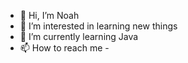 - 👋 Hi, I’m Noah
- 👀 I’m interested in learning new things
- 🌱 I’m currently learning Java
- 📫 How to reach me -

<!---
Leguan16/Leguan16 is a ✨ special ✨ repository because its `README.md` (this file) appears on your GitHub profile.
You can click the Preview link to take a look at your changes.
--->
